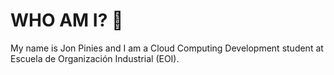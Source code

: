 # WHO AM I? 👋
My name is Jon Pinies and I am a Cloud Computing Development student at Escuela de Organización Industrial (EOI). 
